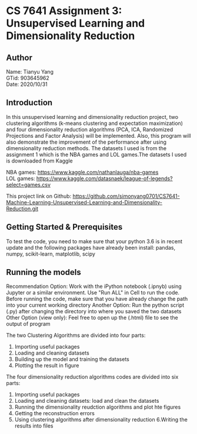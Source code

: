 # CS 7641 Assignment 3: Unsupervised Learning and Dimensionality Reduction
## Author
Name: Tianyu Yang<br>
GTid: 903645962<br>
Date: 2020/10/31<br>

## Introduction
In this unsupervised learning and dimensionality reduction project, two clustering algorithms (k-means clustering and expectation maximization) and four dimensionality reduction algorithms (PCA, ICA, Randomized Projections and Factor Analysis) will be implemented. Also, this program will also demonstrate the improvement of the performance after using dimensionality reduction methods. The datasets I used is from the assignment 1 which is the NBA games and LOL games.The datasets I used is downloaded from Kaggle<br>

NBA games: https://www.kaggle.com/nathanlauga/nba-games<br>
LOL games: https://www.kaggle.com/datasnaek/league-of-legends?select=games.csv<br>

This project link on Github: https://github.com/simonyang0701/CS7641-Machine-Learning-Unsupervised-Learning-and-Dimensionality-Reduction.git<br>


## Getting Started & Prerequisites
To test the code, you need to make sure that your python 3.6 is in recent update and the following packages have already been install:
pandas, numpy, scikit-learn, matplotlib, scipy

## Running the models
Recommendation Option: Work with the iPython notebook (.ipnyb) using Jupyter or a similar environment. Use "Run ALL" in Cell to run the code. Before running the code, make sure that you have already change the path into your current working directory
Another Option: Run the python script (.py) after changing the directory into where you saved the two datasets
Other Option (view only): Feel free to open up the (.html) file to see the output of program

The two Clustering Algorithms are divided into four parts:
1. Importing useful packages
2. Loading and cleaning datasets
3. Building up the model and training the datasets
4. Plotting the result in figure

The four dimensionality reduction algorithms codes are divided into six parts:
1. Importing useful packages
2. Loading and cleaning datasets: load and clean the datasets
3. Running the dimensionality reudction algorithms and plot hte figures
4. Getting the reconstruction errors
5. Using clustering algorithms after dimensionality reduction
6.Writing the results into files
